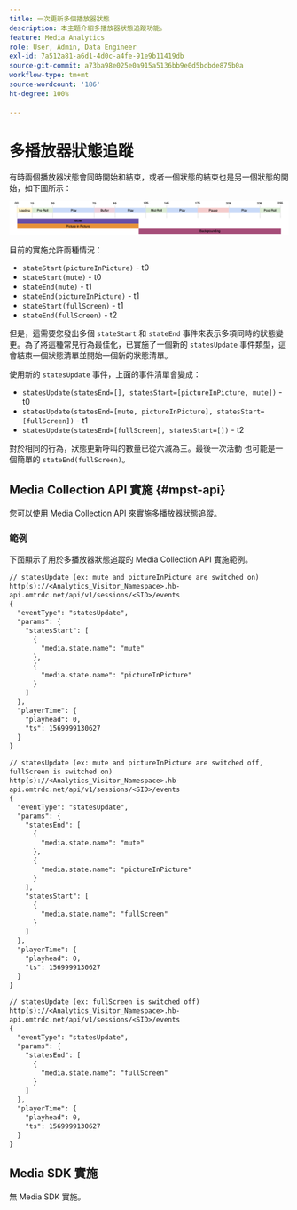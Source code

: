 ```yaml
---
title: 一次更新多個播放器狀態
description: 本主題介紹多播放器狀態追蹤功能。
feature: Media Analytics
role: User, Admin, Data Engineer
exl-id: 7a512a81-a6d1-4d0c-a4fe-91e9b11419db
source-git-commit: a73ba98e025e0a915a5136bb9e0d5bcbde875b0a
workflow-type: tm+mt
source-wordcount: '186'
ht-degree: 100%

---
```


# 多播放器狀態追蹤

有時兩個播放器狀態會同時開始和結束，或者一個狀態的結束也是另一個狀態的開始，如下圖所示：

![多播放器狀態](assets/multiple-player-states.png)

目前的實施允許兩種情況：
- `stateStart(pictureInPicture)` - t0
- `stateStart(mute)` - t0
- `stateEnd(mute)` - t1
- `stateEnd(pictureInPicture)` - t1
- `stateStart(fullScreen)` - t1
- `stateEnd(fullScreen)` - t2

但是，這需要您發出多個 `stateStart` 和 `stateEnd` 事件來表示多項同時的狀態變更。為了將這種常見行為最佳化，已實施了一個新的 `statesUpdate` 事件類型，這會結束一個狀態清單並開始一個新的狀態清單。

使用新的 `statesUpdate` 事件，上面的事件清單會變成：
- `statesUpdate(statesEnd=[], statesStart=[pictureInPicture, mute])` - t0
- `statesUpdate(statesEnd=[mute, pictureInPicture], statesStart=[fullScreen])` - t1
- `statesUpdate(statesEnd=[fullScreen], statesStart=[])` - t2

對於相同的行為，狀態更新呼叫的數量已從六減為三。最後一次活動
也可能是一個簡單的 `stateEnd(fullScreen)`。

## Media Collection API 實施 {#mpst-api}

您可以使用 Media Collection API 來實施多播放器狀態追蹤。

### 範例

下面顯示了用於多播放器狀態追蹤的 Media Collection API 實施範例。

```
// statesUpdate (ex: mute and pictureInPicture are switched on)
http(s)://<Analytics_Visitor_Namespace>.hb-api.omtrdc.net/api/v1/sessions/<SID>/events
{
  "eventType": "statesUpdate",
  "params": {
    "statesStart": [
      {
        "media.state.name": "mute"
      },
      {
        "media.state.name": "pictureInPicture"
      }
    ]
  },
  "playerTime": {
    "playhead": 0,
    "ts": 1569999130627
  }
}
```

```
// statesUpdate (ex: mute and pictureInPicture are switched off, fullScreen is switched on)
http(s)://<Analytics_Visitor_Namespace>.hb-api.omtrdc.net/api/v1/sessions/<SID>/events
{
  "eventType": "statesUpdate",
  "params": {
    "statesEnd": [
      {
        "media.state.name": "mute"
      },
      {
        "media.state.name": "pictureInPicture"
      }
    ],
    "statesStart": [
      {
        "media.state.name": "fullScreen"
      }
    ]
  },
  "playerTime": {
    "playhead": 0,
    "ts": 1569999130627
  }
}
```

```
// statesUpdate (ex: fullScreen is switched off)
http(s)://<Analytics_Visitor_Namespace>.hb-api.omtrdc.net/api/v1/sessions/<SID>/events
{
  "eventType": "statesUpdate",
  "params": {
    "statesEnd": [
      {
        "media.state.name": "fullScreen"
      }
    ]
  },
  "playerTime": {
    "playhead": 0,
    "ts": 1569999130627
  }
}
```

## Media SDK 實施

無 Media SDK 實施。
